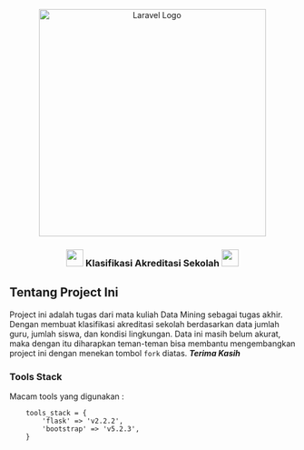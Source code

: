 <p align="center"><a href="https://laravel.com" target="_blank"><img src="https://www.python.org/static/img/python-logo.png" width="400" alt="Laravel Logo"></a></p>

<h3 align="center"><img src="https://blogger.googleusercontent.com/img/a/AVvXsEgFu5vrl2e1pjfZts2M5Jx16fZrOiRLOX-MtGl3rYi0I3GadjUj5KUcw3pIq4XwzNiDWve3A2YLoGX50lYJKrRqCO-_d-npjXow80D0DvYe-tlbFl7ylZv77YOI-ESEFSXkDit7BdNTDxclfX5jZas38rx_fbZFCUCxRIerON8BMZxxcc4zapcUsfcsgg=w320-h320" width="30px"> Klasifikasi Akreditasi Sekolah <img src="https://blogger.googleusercontent.com/img/a/AVvXsEi9PoiWP_W7KznQFL9UbMqzxok3JJ6udt967J1rFw_ppLJtPwwBuOEATSteRNZdrOgK0IONS9T9IOfHNtPDE9XebEEfWKXAuhkcKagZ8T-qpLVr1W38W1uNeSoZJbyeQ_dcgVF4o0XAAlJmZgDpUgodjRZrYsP6ygj6hXMAc3_6IMK__8TNNkHuwGlA7A=w320-h320" width="30px"></h3>

## Tentang Project Ini

Project ini adalah tugas dari mata kuliah Data Mining sebagai tugas akhir. Dengan membuat klasifikasi akreditasi sekolah berdasarkan data jumlah guru, jumlah siswa, dan kondisi lingkungan. Data ini masih belum akurat, maka dengan itu diharapkan teman-teman bisa membantu mengembangkan project ini dengan menekan tombol ``fork`` diatas.
***Terima Kasih***

### Tools Stack

Macam tools yang digunakan :
```
    tools_stack = {
        'flask' => 'v2.2.2',
        'bootstrap' => 'v5.2.3',
    }
```